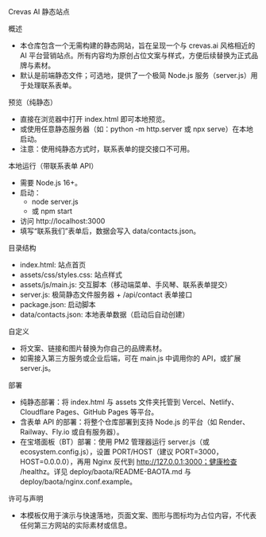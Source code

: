 Crevas AI 静态站点

概述
- 本仓库包含一个无需构建的静态网站，旨在呈现一个与 crevas.ai 风格相近的 AI 平台营销站点。所有内容均为原创占位文案与样式，方便后续替换为正式品牌与素材。
- 默认是前端静态文件；可选地，提供了一个极简 Node.js 服务（server.js）用于处理联系表单。

预览（纯静态）
- 直接在浏览器中打开 index.html 即可本地预览。
- 或使用任意静态服务器（如：python -m http.server 或 npx serve）在本地启动。
- 注意：使用纯静态方式时，联系表单的提交接口不可用。

本地运行（带联系表单 API）
- 需要 Node.js 16+。
- 启动：
  - node server.js
  - 或 npm start
- 访问 http://localhost:3000
- 填写“联系我们”表单后，数据会写入 data/contacts.json。

目录结构
- index.html: 站点首页
- assets/css/styles.css: 站点样式
- assets/js/main.js: 交互脚本（移动端菜单、手风琴、联系表单提交）
- server.js: 极简静态文件服务器 + /api/contact 表单接口
- package.json: 启动脚本
- data/contacts.json: 本地表单数据（启动后自动创建）

自定义
- 将文案、链接和图片替换为你自己的品牌素材。
- 如需接入第三方服务或企业后端，可在 main.js 中调用你的 API，或扩展 server.js。

部署
- 纯静态部署：将 index.html 与 assets 文件夹托管到 Vercel、Netlify、Cloudflare Pages、GitHub Pages 等平台。
- 含表单 API 的部署：将整个仓库部署到支持 Node.js 的平台（如 Render、Railway、Fly.io 或自有服务器）。
- 在宝塔面板（BT）部署：使用 PM2 管理器运行 server.js（或 ecosystem.config.js），设置 PORT/HOST（建议 PORT=3000，HOST=0.0.0.0），再用 Nginx 反代到 http://127.0.0.1:3000；健康检查 /healthz。详见 deploy/baota/README-BAOTA.md 与 deploy/baota/nginx.conf.example。

许可与声明
- 本模板仅用于演示与快速落地，页面文案、图形与图标均为占位内容，不代表任何第三方网站的实际素材或信息。

